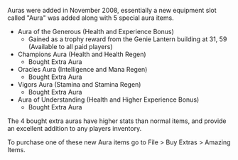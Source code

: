---
---
Auras were added in November 2008, essentially a new equipment slot called "Aura" was added along with 5 special aura items.

*   Aura of the Generous (Health and Experience Bonus)
    *   Gained as a trophy reward from the Genie Lantern building at 31, 59 (Available to all paid players)
*   Champions Aura (Health and Health Regen)
    *   Bought Extra Aura
*   Oracles Aura (Intelligence and Mana Regen)
    *   Bought Extra Aura
*   Vigors Aura (Stamina and Stamina Regen)
    *   Bought Extra Aura
*   Aura of Understanding (Health and Higher Experience Bonus)
    *   Bought Extra Aura

The 4 bought extra auras have higher stats than normal items, and provide an excellent addition to any players inventory.

To purchase one of these new Aura items go to File > Buy Extras > Amazing Items.